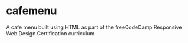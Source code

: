 # cafemenu
A cafe menu built using HTML as part of the freeCodeCamp Responsive Web Design Certification curriculum.
